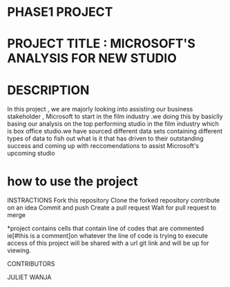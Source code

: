# PHASE1 PROJECT

# PROJECT TITLE : MICROSOFT'S ANALYSIS FOR NEW STUDIO

# DESCRIPTION
 In this project , we are  majorly looking into assisting our business stakeholder , Microsoft to start in the film industry .we doing this by basiclly basing our analysis on the top performing studio in the film industry which is box office studio.we have sourced different data sets containing different types of data to fish out what is it that has driven to their outstanding success and coming up with reccomendations to assist Microsoft's upcoming studio

# how to use the project
  INSTRACTIONS
 Fork this repository
Clone the forked repository 
contribute on an idea
Commit and push
Create a pull request
Wait for pull request to merge

*project contains cells that contain  line of codes that are commented ie[#this is a comment]on whatever the line of code is trying to execute
access of this project will be shared with a url git link and will be up for viewing.


CONTRIBUTORS

JULIET WANJA

